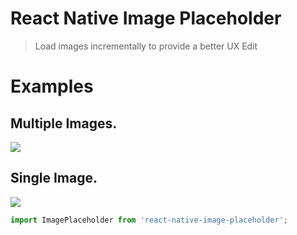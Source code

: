 # React Native Image Placeholder

> Load images incrementally to provide a better UX Edit

# Examples

## Multiple Images.

![](https://raw.githubusercontent.com/mitogh/react-native-image-placeholder/blob/master/img/multiple.gif)

## Single Image.

![](https://raw.githubusercontent.com/mitogh/react-native-image-placeholder/blob/master/img/single.gif)

```js
import ImagePlaceholder from 'react-native-image-placeholder';
```

